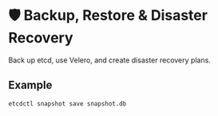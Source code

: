 # 🛡 Backup, Restore & Disaster Recovery

Back up etcd, use Velero, and create disaster recovery plans.

## Example
```bash
etcdctl snapshot save snapshot.db
```